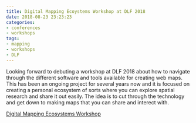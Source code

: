 ```yaml
---
title: Digital Mapping Ecoystems Workshop at DLF 2018 
date: 2018-08-23 23:23:23
categories: 
- conferences
- workshops
tags:
- mapping
- workshops
- DLF
---
```

Looking forward to debuting a workshop at DLF 2018 about how to navigate through the different software and tools available for creating web maps. This has been an ongoing project for several years now and it is focused on creating a personal ecosystem of sorts where you can explore spatial research and share it out easily. The idea is to cut through the technology and get down to making maps that you can share and interect with.

[Digital Mapping Ecosystems Workshop](https://dlfforum2018.sched.com/event/FVCM) 

